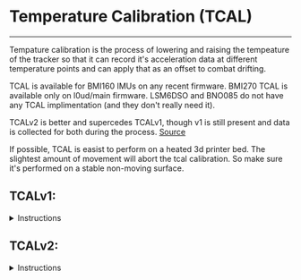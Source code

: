 # Temperature Calibration (TCAL)

---

Tempature calibration is the process of lowering and raising the tempeature of the tracker so that it can record it's acceleration data at different temperature points and can apply that as an offset to combat drifting.

TCAL is available for BMI160 IMUs on any recent firmware. BMI270 TCAL is available only on l0ud/main firmware. LSM6DSO and BNO085 do not have any TCAL implimentation (and they don't really need it).

TCALv2 is better and supercedes TCALv1, though v1 is still present and data is collected for both during the process. [Source](https://discord.com/channels/817184208525983775/823930029070876736/1130053326264873010)

If possible, TCAL is easist to perform on a heated 3d printer bed. The slightest amount of movement will abort the tcal calibration. So make sure it's performed on a stable non-moving surface. 

## TCALv1:
<details>
<summary>Instructions</summary>

[Source](https://discord.com/channels/817184208525983775/999926371218374666/1088821937918201906): [Astrocast](https://discordapp.com/users/201141322373922817)

> For those that want to attempt v3dev BMI160 TCAL, a very rough guide on how to do so:
>
>It is recommended to detach the battery from your tracker during this whole process as it will not be used during this process and runs the risk of being damaged if heated too much.
>You will need:
>-Your tracker
>-A refridgerator or freezer
>-A micro usb cable to connect your tracker to pc. You should already have this.
>-A heater of some kind. I used a small room heater that blows warm air.
>
>Software wise, you'll need:
>-Slimevr server
>-A serial terminal. You can use Visual Studio Code, Arduino IDE, or any other serial terminal of your choosing. slimevr's serial terminal will not work because it doesnt allow you to send commands to the tracker which is necessary for this process. I recommend using the Arduino IDE because its fairly easy.
>
>TCAL is a process that involves collecting calibration data at several different temperatures within the range of 15C to 45C. On the latest v3dev firmware, if a tracker is held still at a temperature point that doesnt contain data, it will record TCAL data for that temperature point. There are 60 different temperature points between the temperature range of 15C to 45C, each roughly 0.5C apart from one another.
>When a slimetracker is powered on, it begins recording TCAL data automatically whenever the tracker is held still at a temperature point that doesnt contain TCAL data. This data is stored in RAM, and will not be saved to storage or used unless a command is sent to the tracker. So, the goal here is to slowly have our tracker reach every temperature point while being held still, from 15C to 45C, and to save our progress by sending commands to the tracker. 
>
>You can do this by following these steps:
>
>1. Cool your tracker to a little below 15C. You can do this by placing your tracker in a refridgerator to cool it down. Remember, it's recommended to remove the battery before doing any of this as we will not be using it. It shouldn't take too long for your tracker to get cold enough. Once you think its cold enough, take it out and move on to the next step.
>
>2. Connect your tracker to your PC via USB, placing the tracker on a flat level surface where it won't be moved.
>
>3. Open your preferred serial terminal and connect to the tracker's COM port. (This should be done BEFORE you open Slimevr server, otherwise slimevr server will grab the COM port automatically and prevent your terminal from accessing it. For reference, the tracker will likely be using a baud rate of 115200. If the text in the terminal still looks like gibberish or question marks, try other baud rates.)
>
>4. Open slimevr server. Allow the tracker a moment to connect, which will allow you to see the tracker's current temperature.
>
>5. Check to be sure that the tracker's current temp is at or below 15C. If it is, then move on to the next step. If it isn't, go back to step 1 and repeat steps 1-5.
>
>6. Keep it still and allow your tracker to slowly reach room temperature. As the temperature rises, occasionally check the tracker's TCAL data by sending the command "TCAL DEBUG" in the serial terminal. This command allows you to see all 60 TCAL data points, with the first number in each point being the temperature the point was recorded at. Once your tracker starts rising above 15C, you should see these points start to be filled. Once your tracker reaches room temperature (meaning the tracker stops rising in temperature) you're ready to move on to the next step.
>
>7. Check your TCAL data once more with the "TCAL DEBUG" command. If your tracker's temperature rose too fast, or your tracker was moved during step 6, your tracker might have missed a temperature point. If a temperature point was missed, you'll have to save your current TCAL data and go back to step 1, repeating steps 1-7. To save your current TCAL data, send the command "TCAL SAVE" to the tracker. Once you do that, it is safe to unplug the tracker from your PC. If there are no missed temperature points thus far, then "TCAL SAVE" your current TCAL data, unplug your tracker and move on to the the next step.
>
>8. Heat your tracker to 45C. There are many ways to do this, but what I did was I placed my tracker in front of a small room air heater with the heater set to its lowest setting. To check whether it was hot enough, I plugged my tracker back into USB while it was heating and opened up slimevr server to check it's temperature reading. I then waited until the tracker reached 45C. Once it did, I unplugged it and closed slimevr server. After heating your tracker, repeat steps 2-4 to hook your tracker back up again and place it on a flat surface. Then move on to step 9.
>
>9. Check to be sure that the tracker's current temp is at or slightly above 45C. If it is, then move on to the next step. If it isn't, go back to step 8.
>
>10. Once again, keep your tracker still and allow your tracker to slowly reach room temperature. As the temperature lowers, check the tracker's TCAL data by sending the command "TCAL DEBUG" in the serial terminal. Allow your tracker to cool until all the points in TCAL DEBUG are filled, then move on to the final step. (If your tracker stops cooling and isn't getting cool enough to reach all the temperature  points that are left, you can place a fan next to the tracker to cool the air around it, or place a glass of ice near the tracker to cool the surface it is sitting on.)
>
>11. Just as we did in step 7, Check your TCAL data one final time with the "TCAL DEBUG" command. If a temperature point was missed, you'll have to save your current TCAL data with "TCAL SAVE" and go back to step 8 to heat your tracker again. You can also type "TCAL PRINT" and check if the calibration percentage has reached 100. 
>
>If all the points shown in "TCAL DEBUG" are filled, then congrats, you completed TCAL! TCAL data should save automatically when all the points are filled in, but just in case, you can save your TCAL data with the TCAL SAVE command one more time. Then you're done!
</details>

## TCALv2:

<details>
<summary>Instructions</summary>

[Source](https://discord.com/channels/817184208525983775/999926371218374666/1092298346665873449): [Astrocast](https://discordapp.com/users/201141322373922817)

> yes, cool your tracker to below 15C, then place it on a flat stable table where it wont be moved. Then power it and monitor its temps. You need to then slowly heat the tracker to 45C while letting it sit still, but don't heat it too quickly (you can let heat up on its own for a while before applying heat with something). If you manually flash the tracker using Visual Studio you can flash it with a setting that sends tcal debug info to the slimevr server, telling you when it is in calibration mode and when it finishes. This is not necessary, but it can let you know for certain that it has started/stopped calibrating. Calibration starts automatically when it is cooled to 15C and stops and saves once 45C is reached. If cooled to below 15C, it wont start collecting data until it reaches 15C, so that can give you time to position it where you want. Be sure to flash your trackers with the latest firmware if you havent in a while, because there was a bug a little while ago where tcal data wouldnt save when 45C was reached. 

</details>
